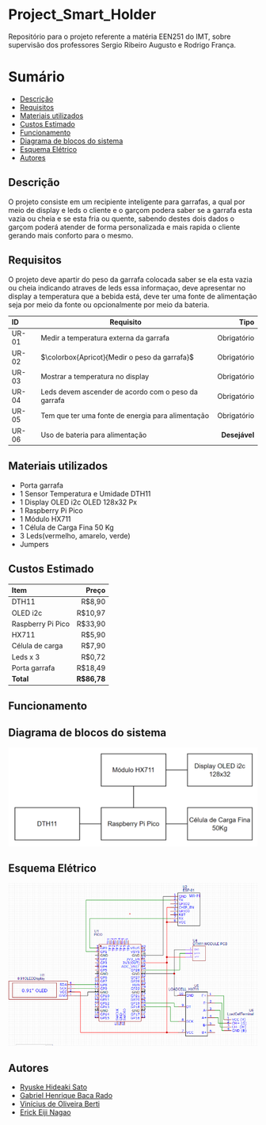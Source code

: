# Project_Smart_Holder
Repositório para o projeto referente a matéria EEN251 do IMT, sobre supervisão dos professores Sergio Ribeiro Augusto e Rodrigo França.

# Sumário

- [Descrição](#Descrição)
- [Requisitos](#Requisitos)
- [Materiais utilizados](#Materiais-utilizados)
- [Custos Estimado](#Custos-Estimado)
- [Funcionamento](#Funcionamento)
- [Diagrama de blocos do sistema](#Diagrama-de-blocos-do-sistema)
- [Esquema Elétrico](#Esquema-Elétrico)
- [Autores](#Autores)
## Descrição 

O projeto consiste em um recipiente inteligente para garrafas, a qual por meio de display e leds o cliente e o garçom podera saber se a garrafa esta vazia ou cheia e se esta fria ou quente, sabendo destes dois dados o garçom poderá atender de forma personalizada e mais rapida o cliente gerando mais conforto para o mesmo.

## Requisitos 

O projeto deve apartir do peso da garrafa colocada saber se ela esta vazia ou cheia indicando atraves de leds essa informaçao, deve apresentar no display a temperatura que a bebida está, deve ter uma fonte de alimentação seja por meio da fonte ou opcionalmente por meio da bateria. 


| ID    |                        Requisito                    |     Tipo     |
| :-----|-----------------------------------------------------|-------------:|
| UR-01 | Medir a temperatura externa da garrafa              | Obrigatório  |
| UR-02 | $`\colorbox{Apricot}{Medir o peso da garrafa}`$     | Obrigatório  |
| UR-03 | Mostrar a temperatura no display                    | Obrigatório  |
| UR-04 | Leds devem ascender de acordo com o peso da garrafa | Obrigatório  |
| UR-05 | Tem que ter uma fonte de energia para alimentação   | Obrigatório  |
| UR-06 | Uso de bateria para alimentação                     |**Desejável** |


## Materiais utilizados

- Porta garrafa
- 1 Sensor Temperatura e Umidade DTH11 
- 1 Display OLED i2c OLED 128x32 Px 
- 1 Raspberry Pi Pico
- 1 Módulo HX711
- 1 Célula de Carga Fina 50 Kg
- 3 Leds(vermelho, amarelo, verde)
- Jumpers

## Custos Estimado 

| Item              |   Preço   | 
| :-----------------|----------:|
| DTH11             | R$8,90    |
| OLED i2c          | R$10,97   |
| Raspberry Pi Pico | R$33,90   |
| HX711             | R$5,90    |
| Célula de carga   | R$7,90    |
| Leds x 3          | R$0,72    |
| Porta garrafa     | R$18,49   |
| **Total**         |**R$86,78**|

## Funcionamento

## Diagrama de blocos do sistema

![screenshot](imagens/diagrama.png)

## Esquema Elétrico

![screenshot](imagens/D_eletrico.png)

## Autores
- [Ryuske Hideaki Sato](https://github.com/Dragonrhs)
- [Gabriel Henrique Baca Rado](https://github.com/Gabriel-HBR)
- [Vinícius de Oliveira Berti](https://github.com/ViniciusBerti)
- [Erick Eiji Nagao](https://github.com/ErickNagao)